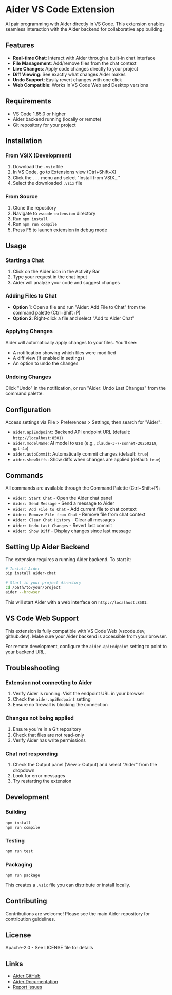 # Aider VS Code Extension

AI pair programming with Aider directly in VS Code. This extension enables seamless interaction with the Aider backend for collaborative app building.

## Features

- **Real-time Chat**: Interact with Aider through a built-in chat interface
- **File Management**: Add/remove files from the chat context
- **Live Changes**: Apply code changes directly to your project
- **Diff Viewing**: See exactly what changes Aider makes
- **Undo Support**: Easily revert changes with one click
- **Web Compatible**: Works in VS Code Web and Desktop versions

## Requirements

- VS Code 1.85.0 or higher
- Aider backend running (locally or remote)
- Git repository for your project

## Installation

### From VSIX (Development)

1. Download the `.vsix` file
2. In VS Code, go to Extensions view (Ctrl+Shift+X)
3. Click the `...` menu and select "Install from VSIX..."
4. Select the downloaded `.vsix` file

### From Source

1. Clone the repository
2. Navigate to `vscode-extension` directory
3. Run `npm install`
4. Run `npm run compile`
5. Press F5 to launch extension in debug mode

## Usage

### Starting a Chat

1. Click on the Aider icon in the Activity Bar
2. Type your request in the chat input
3. Aider will analyze your code and suggest changes

### Adding Files to Chat

- **Option 1**: Open a file and run "Aider: Add File to Chat" from the command palette (Ctrl+Shift+P)
- **Option 2**: Right-click a file and select "Add to Aider Chat"

### Applying Changes

Aider will automatically apply changes to your files. You'll see:
- A notification showing which files were modified
- A diff view (if enabled in settings)
- An option to undo the changes

### Undoing Changes

Click "Undo" in the notification, or run "Aider: Undo Last Changes" from the command palette.

## Configuration

Access settings via File > Preferences > Settings, then search for "Aider":

- `aider.apiEndpoint`: Backend API endpoint URL (default: `http://localhost:8501`)
- `aider.modelName`: AI model to use (e.g., `claude-3-7-sonnet-20250219`, `gpt-4o`)
- `aider.autoCommit`: Automatically commit changes (default: `true`)
- `aider.showDiffs`: Show diffs when changes are applied (default: `true`)

## Commands

All commands are available through the Command Palette (Ctrl+Shift+P):

- `Aider: Start Chat` - Open the Aider chat panel
- `Aider: Send Message` - Send a message to Aider
- `Aider: Add File to Chat` - Add current file to chat context
- `Aider: Remove File from Chat` - Remove file from chat context
- `Aider: Clear Chat History` - Clear all messages
- `Aider: Undo Last Changes` - Revert last commit
- `Aider: Show Diff` - Display changes since last message

## Setting Up Aider Backend

The extension requires a running Aider backend. To start it:

```bash
# Install Aider
pip install aider-chat

# Start in your project directory
cd /path/to/your/project
aider --browser
```

This will start Aider with a web interface on `http://localhost:8501`.

## VS Code Web Support

This extension is fully compatible with VS Code Web (vscode.dev, github.dev). Make sure your Aider backend is accessible from your browser.

For remote development, configure the `aider.apiEndpoint` setting to point to your backend URL.

## Troubleshooting

### Extension not connecting to Aider

1. Verify Aider is running: Visit the endpoint URL in your browser
2. Check the `aider.apiEndpoint` setting
3. Ensure no firewall is blocking the connection

### Changes not being applied

1. Ensure you're in a Git repository
2. Check that files are not read-only
3. Verify Aider has write permissions

### Chat not responding

1. Check the Output panel (View > Output) and select "Aider" from the dropdown
2. Look for error messages
3. Try restarting the extension

## Development

### Building

```bash
npm install
npm run compile
```

### Testing

```bash
npm run test
```

### Packaging

```bash
npm run package
```

This creates a `.vsix` file you can distribute or install locally.

## Contributing

Contributions are welcome! Please see the main Aider repository for contribution guidelines.

## License

Apache-2.0 - See LICENSE file for details

## Links

- [Aider GitHub](https://github.com/Aider-AI/aider)
- [Aider Documentation](https://aider.chat)
- [Report Issues](https://github.com/Aider-AI/aider/issues)

